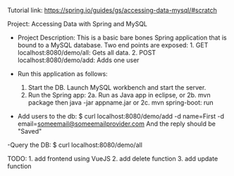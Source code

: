 Tutorial link:
https://spring.io/guides/gs/accessing-data-mysql/#scratch


Project: Accessing Data with Spring and MySQL

  - Project Description: This is a basic bare bones Spring application that is bound to a MySQL database. 
 	Two end points are exposed:
 		1. GET localhost:8080/demo/all: Gets all data. 
 		2. POST localhost:8080/demo/add: Adds one user
 		
 - Run this application as follows:
 	1. Start the DB. Launch MySQL workbench and start the server.
 	2. Run the Spring app:
 		2a. Run as Java app in eclipse, or
 		2b. mvn package then java -jar appname.jar or
 		2c. mvn spring-boot: run
 		
 - Add users to the db:
 	$ curl localhost:8080/demo/add -d name=First -d email=someemail@someemailprovider.com
 	And the reply should be "Saved"
 	
 -Query the DB:
    $ curl localhost:8080/demo/all
    

TODO: 
	1. add frontend using VueJS
	2. add delete function
	3. add update function

 